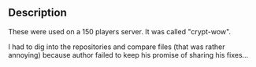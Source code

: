 ## Description

These were used on a 150 players server.
It was called "crypt-wow".

I had to dig into the repositories and compare files (that was rather annoying) because author failed to keep his promise of sharing his fixes...
